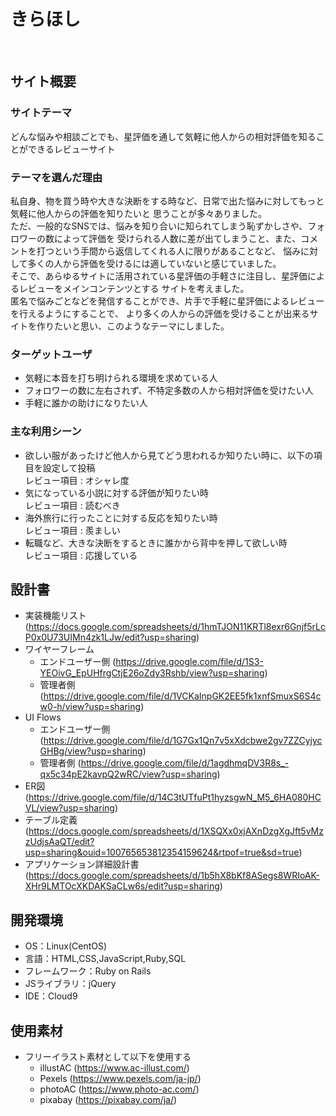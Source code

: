 # きらほし
​
## サイト概要
### サイトテーマ
どんな悩みや相談ごとでも、星評価を通して気軽に他人からの相対評価を知ることができるレビューサイト
​
### テーマを選んだ理由
私自身、物を買う時や大きな決断をする時など、日常で出た悩みに対してもっと気軽に他人からの評価を知りたいと
思うことが多々ありました。<br>
ただ、一般的なSNSでは、悩みを知り合いに知られてしまう恥ずかしさや、フォロワーの数によって評価を
受けられる人数に差が出てしまうこと、また、コメントを打つという手間から返信してくれる人に限りがあることなど、
悩みに対して多くの人から評価を受けるには適していないと感じていました。<br>
そこで、あらゆるサイトに活用されている星評価の手軽さに注目し、星評価によるレビューをメインコンテンツとする
サイトを考えました。<br>
匿名で悩みごとなどを発信することができ、片手で手軽に星評価によるレビューを行えるようにすることで、
より多くの人からの評価を受けることが出来るサイトを作りたいと思い、このようなテーマにしました。
​
### ターゲットユーザ
- 気軽に本音を打ち明けられる環境を求めている人
- フォロワーの数に左右されず、不特定多数の人から相対評価を受けたい人
- 手軽に誰かの助けになりたい人

### 主な利用シーン
- 欲しい服があったけど他人から見てどう思われるか知りたい時に、以下の項目を設定して投稿<br>
  レビュー項目 : オシャレ度
- 気になっている小説に対する評価が知りたい時<br>
  レビュー項目 : 読むべき
- 海外旅行に行ったことに対する反応を知りたい時<br>
  レビュー項目 : 羨ましい
- 転職など、大きな決断をするときに誰かから背中を押して欲しい時<br>
  レビュー項目 : 応援している

## 設計書
- 実装機能リスト (https://docs.google.com/spreadsheets/d/1hmTJON11KRTl8exr6Gnjf5rLcP0x0U73UIMn4zk1LJw/edit?usp=sharing)
- ワイヤーフレーム
  - エンドユーザー側 (https://drive.google.com/file/d/1S3-YEOivG_EpUHfrgCtjE26oZdy3Rshb/view?usp=sharing)
  - 管理者側 (https://drive.google.com/file/d/1VCKaInpGK2EE5fk1xnfSmuxS6S4cw0-h/view?usp=sharing)
- UI Flows
  - エンドユーザー側 (https://drive.google.com/file/d/1G7Gx1Qn7v5xXdcbwe2gv7ZZCyjycGHBg/view?usp=sharing)
  - 管理者側 (https://drive.google.com/file/d/1agdhmqDV3R8s_-qx5c34pE2kavpQ2wRC/view?usp=sharing)
- ER図 (https://drive.google.com/file/d/14C3tUTfuPt1hyzsgwN_M5_6HA080HCVL/view?usp=sharing)
- テーブル定義 (https://docs.google.com/spreadsheets/d/1XSQXx0xjAXnDzgXgJft5vMzzUdjsAaQT/edit?usp=sharing&ouid=100765653812354159624&rtpof=true&sd=true)
- アプリケーション詳細設計書 (https://docs.google.com/spreadsheets/d/1b5hX8bKf8ASegs8WRIoAK-XHr9LMTOcXKDAKSaCLw6s/edit?usp=sharing)
​
## 開発環境
- OS：Linux(CentOS)
- 言語：HTML,CSS,JavaScript,Ruby,SQL
- フレームワーク：Ruby on Rails
- JSライブラリ：jQuery
- IDE：Cloud9

## 使用素材
- フリーイラスト素材として以下を使用する<br>
  - illustAC (https://www.ac-illust.com/)
  - Pexels (https://www.pexels.com/ja-jp/)
  - photoAC (https://www.photo-ac.com/)
  - pixabay (https://pixabay.com/ja/)